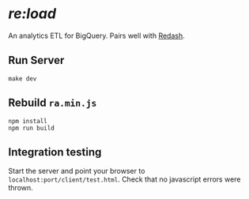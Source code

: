 # **_re:load_**

An analytics ETL for BigQuery. Pairs well with [Redash](https://github.com/getredash/redash).

## Run Server

`make dev`

## Rebuild `ra.min.js`

```
npm install
npm run build
```

## Integration testing

Start the server and point your browser to `localhost:port/client/test.html`. Check that no javascript errors were thrown.
